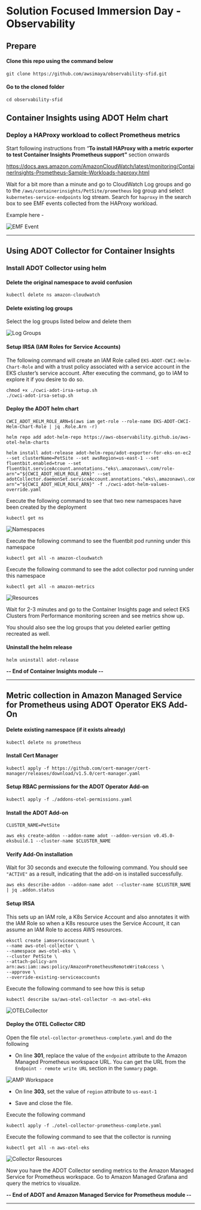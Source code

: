 # Solution Focused Immersion Day - Observability

## Prepare

#### Clone this repo using the command below

```
git clone https://github.com/awsimaya/observability-sfid.git
```

#### Go to the cloned folder 

```
cd observability-sfid
```

## Container Insights using ADOT Helm chart


### Deploy a HAProxy workload to collect Prometheus metrics


Start following instructions from “**To install HAProxy with a metric exporter to test Container Insights Prometheus support”** section onwards

https://docs.aws.amazon.com/AmazonCloudWatch/latest/monitoring/ContainerInsights-Prometheus-Sample-Workloads-haproxy.html

Wait for a bit more than a minute and go to CloudWatch Log groups and go to the `/aws/containerinsights/PetSite/prometheus`  log group and select `kubernetes-service-endpoints` log stream. Search for `haproxy` in the search box to see EMF events collected from the HAProxy workload.

Example here - 

![EMF Event](emf.jpg)

----

## Using ADOT Collector for Container Insights

### Install ADOT Collector using helm

#### Delete the original namespace to avoid confusion

`kubectl delete ns amazon-cloudwatch`

#### Delete existing log groups

Select the log groups listed below and delete them

![Log Groups](loggroups.jpg)

#### Setup IRSA (IAM Roles for Service Accounts)


The following command will create an IAM Role called `EKS-ADOT-CWCI-Helm-Chart-Role` and with a trust policy associated with a service account in the EKS cluster’s service account. After executing the command, go to IAM to explore it if you desire to do so.

```
chmod +x ./cwci-adot-irsa-setup.sh
./cwci-adot-irsa-setup.sh
```

#### Deploy  the ADOT helm chart 

```
CWCI_ADOT_HELM_ROLE_ARN=$(aws iam get-role --role-name EKS-ADOT-CWCI-Helm-Chart-Role | jq .Role.Arn -r)
```

```
helm repo add adot-helm-repo https://aws-observability.github.io/aws-otel-helm-charts
```

```
helm install adot-release adot-helm-repo/adot-exporter-for-eks-on-ec2  --set clusterName=PetSite --set awsRegion=us-east-1 --set fluentbit.enabled=true --set fluentbit.serviceAccount.annotations."eks\.amazonaws\.com/role-arn"="${CWCI_ADOT_HELM_ROLE_ARN}" --set adotCollector.daemonSet.serviceAccount.annotations."eks\.amazonaws\.com/role-arn"="${CWCI_ADOT_HELM_ROLE_ARN}" -f ./cwci-adot-helm-values-override.yaml
```


Execute the following command to see that two new namespaces have been created by the deployment


```
kubectl get ns
```

![Namespaces](namespaces.jpg)

Execute the following command to see the fluentbit pod running under this namespace

```
kubectl get all -n amazon-cloudwatch
```

Execute the following command to see the adot collector pod running under this namespace

```
kubectl get all -n amazon-metrics
```

![Resources](resources.jpg)

Wait for 2-3 minutes and go to the Container Insights page and select EKS Clusters from Performance monitoring screen and see metrics show up.

You should also see the log groups that you deleted earlier getting recreated as well.


#### Uninstall the helm release

```
helm uninstall adot-release
```

**-- End of Container Insights module --**

----------------------------------------


## Metric collection in Amazon Managed Service for Prometheus using ADOT Operator EKS Add-On

#### Delete existing namespace (if it exists already)

```
kubectl delete ns prometheus
```

#### Install Cert Manager

```
kubectl apply -f https://github.com/cert-manager/cert-manager/releases/download/v1.5.0/cert-manager.yaml
```

#### Setup RBAC permissions for the ADOT Operator Add-on

```
kubectl apply -f ./addons-otel-permissions.yaml
```

#### Install the ADOT Add-on

```
CLUSTER_NAME=PetSite
```


`aws eks create-addon --addon-name adot --addon-version v0.45.0-eksbuild.1 --cluster-name $CLUSTER_NAME`


#### Verify Add-On installation


Wait for 30 seconds and execute the following command. You should see `"ACTIVE"` as a result, indicating that the add-on is installed successfully.

```
aws eks describe-addon --addon-name adot --cluster-name $CLUSTER_NAME | jq .addon.status
```

#### Setup IRSA

This sets up an IAM role, a K8s Service Account and also annotates it with the IAM Role so when a K8s resource uses the Service Account, it can assume an IAM Role to access AWS resources.

```
eksctl create iamserviceaccount \
--name aws-otel-collector \
--namespace aws-otel-eks \
--cluster PetSite \
--attach-policy-arn arn:aws:iam::aws:policy/AmazonPrometheusRemoteWriteAccess \
--approve \
--override-existing-serviceaccounts
```


Execute the following command to see how this is setup


```
kubectl describe sa/aws-otel-collector -n aws-otel-eks
```

![OTELCollector](otelcollector.png)



#### Deploy the OTEL Collector CRD

Open the file `otel-collector-prometheus-complete.yaml` and do the following


* On line **301**, replace the value of the `endpoint` attribute to the Amazon Managed Prometheus workspace URL. You can get the URL from the `Endpoint - remote write URL` section in the `Summary` page.

![AMP Workspace](ampworkspace.jpg)

* On line **303**, set the value of `region` attribute to `us-east-1`

* Save and close the file.

Execute the following command

```
kubectl apply -f ./otel-collector-prometheus-complete.yaml
```


Execute the following command to see that the collector is running


```
kubectl get all -n aws-otel-eks
```

![Collector Resources](collector-resources.jpg)

Now you have the ADOT Collector sending metrics to the Amazon Managed Service for Prometheus workspace. Go to Amazon Managed Grafana and query the metrics to visualize.

**-- End of ADOT and Amazon Managed Service for Prometheus module --**

---------